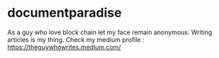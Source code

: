 # documentparadise
As a guy who love block chain let my face remain anonymous.
Writing articles is my thing.
Check my medium profile : https://theguywhowrites.medium.com/
